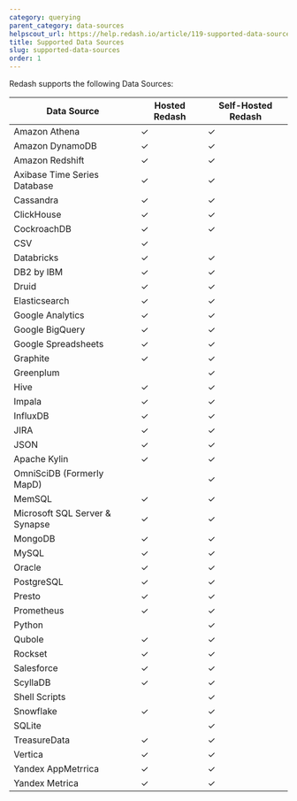```yaml
---
category: querying
parent_category: data-sources
helpscout_url: https://help.redash.io/article/119-supported-data-sources
title: Supported Data Sources
slug: supported-data-sources
order: 1
---
```


Redash supports the following Data Sources:

| Data Source                             | Hosted Redash | Self-Hosted Redash |
| --------------------------------------- | ------------- | ------------------ |
|  Amazon Athena                          |  ✓            |  ✓                 |
|  Amazon DynamoDB                        |  ✓            |  ✓                 |
|  Amazon Redshift                        |  ✓            |  ✓                 |
|  Axibase Time Series Database           |  ✓            |  ✓                 |
|  Cassandra                              |  ✓            |  ✓                 |
|  ClickHouse                             |  ✓            |  ✓                 |
|  CockroachDB                            |  ✓            |  ✓                 |
|  CSV                                    |  ✓            |                    |
|  Databricks                             |  ✓            |  ✓                 |
|  DB2 by IBM                             |  ✓            |  ✓                 |
|  Druid                                  |  ✓            |  ✓                 |
|  Elasticsearch                          |  ✓            |  ✓                 |
|  Google Analytics                       |  ✓            |  ✓                 |
|  Google BigQuery                        |  ✓            |  ✓                 |
|  Google Spreadsheets                    |  ✓            |  ✓                 |
|  Graphite                               |  ✓            |  ✓                 |
|  Greenplum                              |               |  ✓                 |
|  Hive                                   |  ✓            |  ✓                 |
|  Impala                                 |  ✓            |  ✓                 |
|  InfluxDB                               |  ✓            |  ✓                 |
|  JIRA                                   |  ✓            |  ✓                 |
|  JSON                                   |  ✓            |  ✓                 |
|  Apache Kylin                           |  ✓            |  ✓                 |
|  OmniSciDB (Formerly MapD)              |               |  ✓                 |
|  MemSQL                                 |  ✓            |  ✓                 |
|  Microsoft SQL Server & Synapse         |  ✓            |  ✓                 |
|  MongoDB                                |  ✓            |  ✓                 |
|  MySQL                                  |  ✓            |  ✓                 |
|  Oracle                                 |  ✓            |  ✓                 |
|  PostgreSQL                             |  ✓            |  ✓                 |
|  Presto                                 |  ✓            |  ✓                 |
|  Prometheus                             |  ✓            |  ✓                 |
|  Python                                 |               |  ✓                 |
|  Qubole                                 |  ✓            |  ✓                 |
|  Rockset                                |  ✓            |  ✓                 |
|  Salesforce                             |  ✓            |  ✓                 |
|  ScyllaDB                               |  ✓            |  ✓                 |
|  Shell Scripts                          |               |  ✓                 |
|  Snowflake                              |  ✓            |  ✓                 |
|  SQLite                                 |               |  ✓                 |
|  TreasureData                           |  ✓            |  ✓                 |
|  Vertica                                |  ✓            |  ✓                 |
|  Yandex AppMetrrica                     |  ✓            |  ✓                 |
|  Yandex Metrica                         |  ✓            |  ✓                 |
